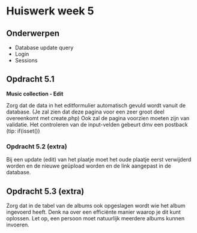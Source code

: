 # Huiswerk week 5

## Onderwerpen

- Database update query
- Login
- Sessions

## Opdracht 5.1

**Music collection - Edit**

Zorg dat de data in het editformulier automatisch gevuld wordt vanuit
de database. (Je zal zien dat deze pagina voor een zeer groot deel overeenkomt met create.php)
Ook zal de pagina voorzien moeten zijn van validatie. Het controleren van de input-velden
gebeurt dmv een postback (tip: if(isset())

### Opdracht 5.2 (extra)
Bij een update (edit) van het plaatje moet het oude plaatje eerst
verwijderd worden en de nieuwe geüpload worden en de link aangepast in de database.

## Opdracht 5.3 (extra)
Zorg dat in de tabel van de albums ook opgeslagen wordt wie het album ingevoerd heeft. Denk na
over een efficiënte manier waarop je dit kunt oplossen.
Let op, een persoon moet natuurlijk meerdere albums kunnen invoeren.
